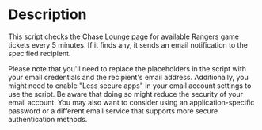 # Description

This script checks the Chase Lounge page for available Rangers game tickets every 5 minutes. If it finds any, it sends an email notification to the specified recipient.

Please note that you'll need to replace the placeholders in the script with your email credentials and the recipient's email address. Additionally, you might need to enable "Less secure apps" in your email account settings to use the script. Be aware that doing so might reduce the security of your email account. You may also want to consider using an application-specific password or a different email service that supports more secure authentication methods.